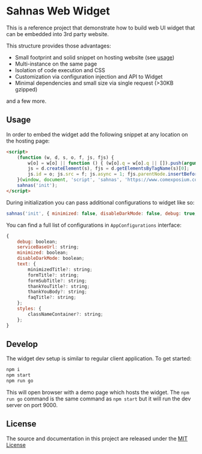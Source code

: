 # Sahnas Web Widget

This is a reference project that demonstrate how to build web UI widget that can be embedded into 3rd party website.

This structure provides those advantages:

* Small footprint and solid snippet on hosting website (see [usage](##usage))
* Multi-instance on the same page
* Isolation of code execution and CSS
* Customization via configuration injection and API to Widget
* Minimal dependencies and small size via single request (>30KB gzipped)

and a few more.

## Usage

In order to embed the widget add the following snippet at any location on the hosting page:

```html
<script>
    (function (w, d, s, o, f, js, fjs) {
        w[o] = w[o] || function () { (w[o].q = w[o].q || []).push(arguments) };
        js = d.createElement(s), fjs = d.getElementsByTagName(s)[0];
        js.id = o; js.src = f; js.async = 1; fjs.parentNode.insertBefore(js, fjs);
    }(window, document, 'script', 'sahnas', 'https://www.comexposium.com/sahnas.min.js'));
    sahnas('init');
</script>
```

During initialization you can pass additional configurations to widget like so:

```javascript
sahnas('init', { minimized: false, disableDarkMode: false, debug: true, styles: { classNameContainer: "sahnas" } });
```

You can find a full list of configurations in `AppConfigurations` interface:

``` javascript
{
    debug: boolean;
    serviceBaseUrl: string;
    minimized: boolean;
    disableDarkMode: boolean;
    text: {
        minimizedTitle?: string;
        formTitle?: string;
        formSubTitle?: string;
        thankYouTitle?: string;
        thankYouBody?: string;
        faqTitle?: string;
    };
    styles: {
        classNameContainer?: string;
    };
}
```

## Develop

The widget dev setup is similar to regular client application. To get started:

```bash
npm i
npm start
npm run go
```

This will open browser with a demo page which hosts the widget.
The `npm run go` command is the same command as `npm start` but it will run the dev server on port 9000.

## License

The source and documentation in this project are released under the [MIT License](LICENSE)
